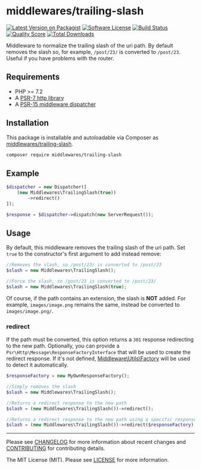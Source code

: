 # middlewares/trailing-slash

[![Latest Version on Packagist][ico-version]][link-packagist]
[![Software License][ico-license]](LICENSE)
[![Build Status][ico-travis]][link-travis]
[![Quality Score][ico-scrutinizer]][link-scrutinizer]
[![Total Downloads][ico-downloads]][link-downloads]

Middleware to normalize the trailing slash of the uri path. By default removes the slash so, for example, `/post/23/` is converted to `/post/23`. Useful if you have problems with the router.

## Requirements

* PHP >= 7.2
* A [PSR-7 http library](https://github.com/middlewares/awesome-psr15-middlewares#psr-7-implementations)
* A [PSR-15 middleware dispatcher](https://github.com/middlewares/awesome-psr15-middlewares#dispatcher)

## Installation

This package is installable and autoloadable via Composer as [middlewares/trailing-slash](https://packagist.org/packages/middlewares/trailing-slash).

```sh
composer require middlewares/trailing-slash
```

## Example

```php
$dispatcher = new Dispatcher([
	(new Middlewares\TrailingSlash(true))
		->redirect()
]);

$response = $dispatcher->dispatch(new ServerRequest());
```

## Usage

By default, this middleware removes the trailing slash of the uri path. Set `true` to the constructor's first argument to add instead remove:

```php
//Removes the slash, so /post/23/ is converted to /post/23
$slash = new Middlewares\TrailingSlash();

//Force the slash, so /post/23 is converted to /post/23/
$slash = new Middlewares\TrailingSlash(true);
```

Of course, if the path contains an extension, the slash is **NOT** added. For example, `images/image.png` remains the same, instead be converted to `images/image.png/`.

### redirect

If the path must be converted, this option returns a `301` response redirecting to the new path. Optionally, you can provide a `Psr\Http\Message\ResponseFactoryInterface` that will be used to create the redirect response. If it's not defined, [Middleware\Utils\Factory](https://github.com/middlewares/utils#factory) will be used to detect it automatically.

```php
$responseFactory = new MyOwnResponseFactory();

//Simply removes the slash
$slash = new Middlewares\TrailingSlash();

//Returns a redirect response to the new path
$slash = (new Middlewares\TrailingSlash())->redirect();

//Returns a redirect response to the new path using a specific response factory
$slash = (new Middlewares\TrailingSlash())->redirect($responseFactory);
```

---

Please see [CHANGELOG](CHANGELOG.md) for more information about recent changes and [CONTRIBUTING](CONTRIBUTING.md) for contributing details.

The MIT License (MIT). Please see [LICENSE](LICENSE) for more information.

[ico-version]: https://img.shields.io/packagist/v/middlewares/trailing-slash.svg?style=flat-square
[ico-license]: https://img.shields.io/badge/license-MIT-brightgreen.svg?style=flat-square
[ico-travis]: https://img.shields.io/travis/middlewares/trailing-slash/master.svg?style=flat-square
[ico-scrutinizer]: https://img.shields.io/scrutinizer/g/middlewares/trailing-slash.svg?style=flat-square
[ico-downloads]: https://img.shields.io/packagist/dt/middlewares/trailing-slash.svg?style=flat-square

[link-packagist]: https://packagist.org/packages/middlewares/trailing-slash
[link-travis]: https://travis-ci.org/middlewares/trailing-slash
[link-scrutinizer]: https://scrutinizer-ci.com/g/middlewares/trailing-slash
[link-downloads]: https://packagist.org/packages/middlewares/trailing-slash
